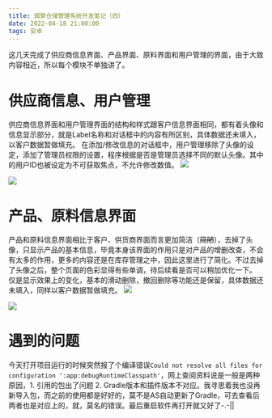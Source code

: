 ```yaml
---
title: 烟草仓储管理系统开发笔记（四）
date: 2022-04-18 21:00:00
tags: 安卓
---
```

这几天完成了供应商信息界面、产品界面、原料界面和用户管理的界面，由于大致内容相近，所以每个模块不单独讲了。
# 供应商信息、用户管理
供应商信息界面和用户管理界面的结构和样式跟客户信息界面相同，都有着头像和信息显示部分，就是Label名称和对话框中的内容有所区别，具体数据还未填入，以客户数据暂做填充。
在添加/修改信息的对话框中，用户管理移除了头像的设定，添加了管理员权限的设置，程序根据是否是管理员选择不同的默认头像。其中的用户ID也被设定为不可获取焦点，不允许修改数值。
![](https://images.starnight.top/img/20220419105200.png)

![](https://images.starnight.top/img/20220419105229.png)

# 产品、原料信息界面
产品和原料信息界面相比于客户、供货商界面而言更加简洁（~~简陋~~），去掉了头像，只显示产品的基本信息，毕竟本身该界面的作用只是对产品的增删改查，不会有太多的作用，更多的内容还是在库存管理之中，因此这里进行了简化。不过去掉了头像之后，整个页面的色彩显得有些单调，待后续看是否可以稍加优化一下。
仅是显示效果上的变化，基本的滑动删除，撤回删除等功能还是保留，具体数据还未填入，同样以客户数据暂做填充。
![](https://images.starnight.top/img/20220419105646.png)

![](https://images.starnight.top/img/20220419105710.png)

# 遇到的问题
今天打开项目运行的时候突然报了个编译错误`Could not resolve all files for configuration ':app:debugRuntimeClasspath'`，网上查阅资料说是一般是两种原因，1. 引用的包出了问题 2. Gradle版本和插件版本不对应。我寻思着我也没再新导入包，而之前的使用都是好好的，莫不是AS自动更新了Gradle，可去查看后两者也是对应上的，就，莫名的错误。最后重启软件再打开就又好了-.-||